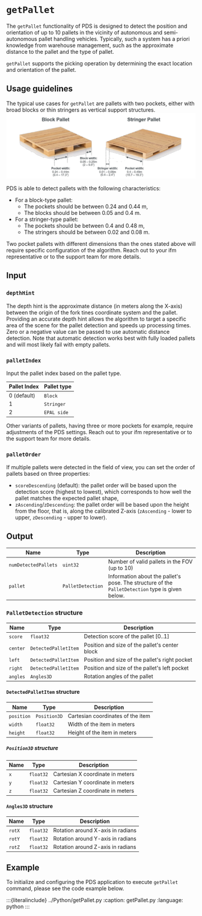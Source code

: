 
# `getPallet`

The `getPallet` functionality of PDS is designed to detect the position and orientation of up to 10 pallets in the vicinity of autonomous and semi-autonomous pallet handling vehicles. Typically, such a system has a priori knowledge from warehouse management, such as the approximate distance to the pallet and the type of pallet.

`getPallet` supports the picking operation by determining the exact location and orientation of the pallet.

## Usage guidelines
The typical use cases for `getPallet` are pallets with two pockets, either with broad blocks or thin stringers as vertical support structures.
![`getPallet` Usage](resources/getPallet_usage.png)

PDS is able to detect pallets with the following characteristics:
- For a block-type pallet:
    - The pockets should be between 0.24 and 0.44 m,
    - The blocks should be between 0.05 and 0.4 m.
- For a stringer-type pallet:
    - The pockets should be between 0.4 and 0.48 m,
    - The stringers should be between 0.02 and 0.08 m.

Two pocket pallets with different dimensions than the ones stated above will require specific configuration of the algorithm. Reach out to your ifm representative or to the support team for more details.

## Input

### `depthHint`
The depth hint is the approximate distance (in meters along the X-axis) between the origin of the fork tines coordinate system and the pallet. Providing an accurate depth hint allows the algorithm to target a specific area of the scene for the pallet detection and speeds up processing times.
Zero or a negative value can be passed to use automatic distance detection. Note that automatic detection works best with fully loaded pallets and will most likely fail with empty pallets.

### `palletIndex`

Input the pallet index based on the pallet type.

| Pallet Index | Pallet type |
| ------------ | ----------- |
| 0 (default)  | `Block`     |
| 1            | `Stringer`  |
| 2            | `EPAL side` |

Other variants of pallets, having three or more pockets for example, require adjustments of the PDS settings. Reach out to your ifm representative or to the support team for more details.

### `palletOrder`
If multiple pallets were detected in the field of view, you can set the order of pallets based on three properties:
- `scoreDescending` (default): the pallet order will be based upon the detection score (highest to lowest), which corresponds to how well the pallet matches the expected pallet shape,
- `zAscending`/`zDescending`: the pallet order will be based upon the height from the floor, that is, along the calibrated Z-axis (`zAscending` - lower to upper, `zDescending` - upper to lower).

## Output

| Name               | Type            | Description                        |
| ------------------ | --------------- | ---------------------------------- |
| `numDetectedPallets` | `uint32`          | Number of valid pallets in the FOV (up to 10)|
| `pallet`             | `PalletDetection` | Information about the pallet's pose. The structure of the `PalletDetection` type is given below. |

### `PalletDetection` structure
| Name   | Type               | Description                                                       |
| ------ | ------------------ | ----------------------------------------------------------------- |
| `score`  | `float32`          | Detection score of the pallet [0..1]                              |
| `center` | `DetectedPalletItem` | Position and size of the pallet's center block |
| `left`   | `DetectedPalletItem` | Position and size of the pallet's right pocket |
| `right`  | `DetectedPalletItem` | Position and size of the pallet's left pocket  |
| `angles` | `Angles3D`           | Rotation angles of the pallet                  |

#### `DetectedPalletItem` structure
| Name     | Type       | Description                       |
| -------- | ---------- | --------------------------------- |
| `position` | `Position3D` | Cartesian coordinates of the item |
| `width`    | `float32`  | Width of the item in meters       |
| `height`   | `float32`  | Height of the item in meters      |

##### `Position3D` structure
| Name | Type      | Description                      |
| ---- | --------- | -------------------------------- |
| `x`    | `float32` | Cartesian X coordinate in meters |
| `y`    | `float32` | Cartesian Y coordinate in meters |
| `z`    | `float32` | Cartesian Z coordinate in meters |

#### `Angles3D` structure

| Name | Type      | Description                       |
| ---- | --------- | --------------------------------- |
| `rotX` | `float32` | Rotation around X-axis in radians |
| `rotY` | `float32` | Rotation around Y-axis in radians |
| `rotZ` | `float32` | Rotation around Z-axis in radians |

## Example

To initialize and configuring the PDS application to execute `getPallet` command, please see the code example below.

:::{literalinclude} ../Python/getPallet.py
:caption: getPallet.py
:language: python
:::